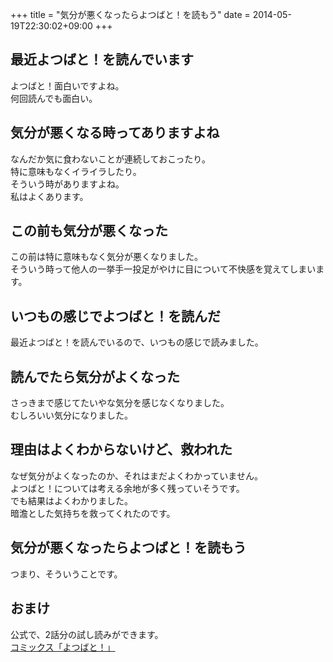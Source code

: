 +++
title = "気分が悪くなったらよつばと！を読もう"
date = 2014-05-19T22:30:02+09:00
+++

## 最近よつばと！を読んでいます
よつばと！面白いですよね。  
何回読んでも面白い。

## 気分が悪くなる時ってありますよね
なんだか気に食わないことが連続しておこったり。  
特に意味もなくイライラしたり。  
そういう時がありますよね。  
私はよくあります。

## この前も気分が悪くなった
この前は特に意味もなく気分が悪くなりました。  
そういう時って他人の一挙手一投足がやけに目について不快感を覚えてしまいます。

## いつもの感じでよつばと！を読んだ
最近よつばと！を読んでいるので、いつもの感じで読みました。

## 読んでたら気分がよくなった
さっきまで感じてたいやな気分を感じなくなりました。  
むしろいい気分になりました。

## 理由はよくわからないけど、救われた
なぜ気分がよくなったのか、それはまだよくわかっていません。  
よつばと！については考える余地が多く残っていそうです。  
でも結果はよくわかりました。  
暗澹とした気持ちを救ってくれたのです。

## 気分が悪くなったらよつばと！を読もう
つまり、そういうことです。

## おまけ
公式で、2話分の試し読みができます。  
[コミックス「よつばと！」](http://yotuba.com/yotu_comics.html)


